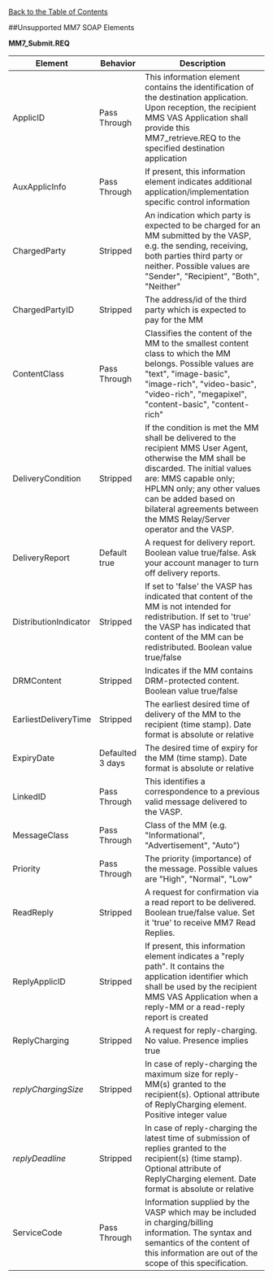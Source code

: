 [Back to the Table of Contents](/MM7/UNSUPPORTED-ELEMENTS/)

##Unsupported MM7 SOAP Elements

__MM7_Submit.REQ__

| Element | Behavior | Description |
| ------- | ---- | ----------------|
| ApplicID | Pass Through | This information element contains the identification of the destination application. Upon reception, the recipient MMS VAS Application shall provide this MM7_retrieve.REQ to the specified destination application |
| AuxApplicInfo | Pass Through | If present, this information element indicates additional application/implementation specific control information |
| ChargedParty | Stripped | An indication which party is expected to be charged for an MM submitted by the VASP, e.g. the sending, receiving, both parties third party or neither. Possible values are "Sender", "Recipient", "Both", "Neither" |
| ChargedPartyID | Stripped | The address/id of the third party which is expected to pay for the MM |
| ContentClass | Pass Through | Classifies the content of the MM to the smallest content class to which the MM belongs. Possible values are "text", "image-basic", "image-rich", "video-basic", "video-rich", "megapixel", "content-basic", "content-rich" |
| DeliveryCondition | Stripped | If the condition is met the MM shall be delivered to the recipient MMS User Agent, otherwise the MM shall be discarded. The initial values are: MMS capable only; HPLMN only; any other values can be added based on bilateral agreements between the MMS Relay/Server operator and the VASP. |
| DeliveryReport | Default true | A request for delivery report. Boolean value true/false. Ask your account manager to turn off delivery reports. |
| DistributionIndicator | Stripped | If set to 'false' the VASP has indicated that content of the MM is not intended for redistribution. If set to 'true' the VASP has indicated that content of the MM can be redistributed. Boolean value true/false |
| DRMContent | Stripped | Indicates if the MM contains DRM-protected content. Boolean value true/false |
| EarliestDeliveryTime | Stripped | The earliest desired time of delivery of the MM to the recipient (time stamp). Date format is absolute or relative |
| ExpiryDate | Defaulted 3 days | The desired time of expiry for the MM (time stamp). Date format is absolute or relative |
| LinkedID | Pass Through | This identifies a correspondence to a previous valid message delivered to the VASP.  |
| MessageClass | Pass Through | Class of the MM (e.g. "Informational", "Advertisement", "Auto") |
| Priority | Pass Through | The priority (importance) of the message. Possible values are "High", "Normal", "Low" |
| ReadReply | Stripped | A request for confirmation via a read report to be delivered. Boolean true/false value. Set it 'true' to receive MM7 Read Replies. |
| ReplyApplicID | Stripped |  If present, this information element indicates a "reply path". It contains the application identifier which shall be used by the recipient MMS VAS Application when a reply-MM or a read-reply report is created |
| ReplyCharging | Stripped | A request for reply-charging. No value. Presence implies true |
| <i>replyChargingSize</i> | Stripped | In case of reply-charging the maximum size for reply-MM(s) granted to the recipient(s). Optional attribute of ReplyCharging element. Positive integer value |
| <i>replyDeadline</i> | Stripped | In case of reply-charging the latest time of submission of replies granted to the recipient(s) (time stamp). Optional attribute of ReplyCharging element. Date format is absolute or relative | 
| ServiceCode | Pass Through | Information supplied by the VASP which may be included in charging/billing information. The syntax and semantics of the content of this information are out of the scope of this specification. |
